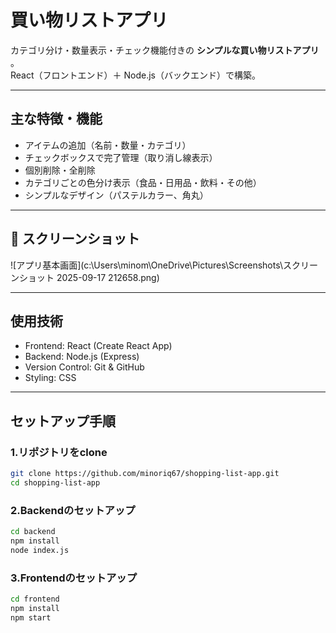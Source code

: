 # 買い物リストアプリ

カテゴリ分け・数量表示・チェック機能付きの **シンプルな買い物リストアプリ** 。  
React（フロントエンド）＋ Node.js（バックエンド）で構築。  

---

## 主な特徴・機能

- アイテムの追加（名前・数量・カテゴリ）
- チェックボックスで完了管理（取り消し線表示）
- 個別削除・全削除
- カテゴリごとの色分け表示（食品・日用品・飲料・その他）
- シンプルなデザイン（パステルカラー、角丸）

---

## 📸 スクリーンショット
![アプリ基本画面](c:\Users\minom\OneDrive\Pictures\Screenshots\スクリーンショット 2025-09-17 212658.png)

---

## 使用技術

- Frontend: React (Create React App)
- Backend: Node.js (Express)
- Version Control: Git & GitHub
- Styling: CSS

---

## セットアップ手順

### 1.リポジトリをclone
```bash
git clone https://github.com/minoriq67/shopping-list-app.git
cd shopping-list-app
```

### 2.Backendのセットアップ
```bash
cd backend
npm install
node index.js
```

### 3.Frontendのセットアップ
```bash
cd frontend
npm install
npm start
```




